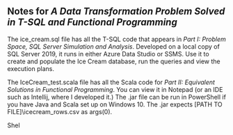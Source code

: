 ## Notes for _A Data Transformation Problem Solved in T-SQL and Functional Programming_

The ice_cream.sql file has all the T-SQL code that appears in _Part I: Problem Space, SQL Server Simulation and Analysis_.  Developed on a local copy of SQL Server 2019, it runs in either Azure Data Studio or SSMS.  Use it to create and populate the Ice Cream database, run the queries and view the execution plans.

The IceCream_test.scala file has all the Scala code for _Part II: Equivalent Solutions in Functional Programming_.  You can view it in Notepad (or an IDE such as Intellij, where I developed it.)  The .jar file can be run in PowerShell if you have Java and Scala set up on Windows 10.  The .jar expects [PATH TO FILE]\icecream_rows.csv as args(0).

Shel

